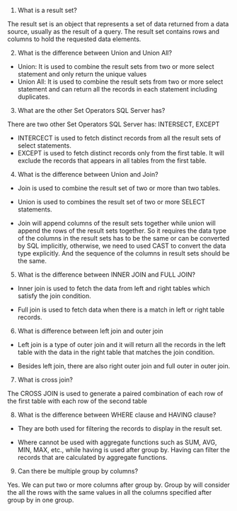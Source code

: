 1. What is a result set?

The result set is an object that represents a set of data returned from a data source, usually as the result of a query. The result set contains rows and columns to hold the requested data elements.

 

2. What is the difference between Union and Union All?

- Union: It is used to combine the result sets from two or more select statement and only return the unique values
- Union All: It is used to combine the result sets from two or more select statement and can return all the records in each statement including duplicates.

3. What are the other Set Operators SQL Server has?

There are two other Set Operators SQL Server has: INTERSECT, EXCEPT

- INTERCECT is used to fetch distinct records from all the result sets of select statements.
- EXCEPT is used to fetch distinct records only from the first table. It will exclude the records that appears in all tables from the first table.

 

4. What is the difference between Union and Join?

- Join is used to combine the result set of two or more than two tables.

- Union is used to combines the result set of two or more SELECT statements.

- Join will append columns of the result sets together while union will append the rows of the result sets together. So it requires the data type of the columns in the result sets has to be the same or can be converted by SQL implicitly, otherwise, we need to used CAST to convert the data type explicitly. And the sequence of the columns in result sets should be the same.

 

5. What is the difference between INNER JOIN and FULL JOIN?

- Inner join is used to fetch the data from left and right tables which satisfy the join condition.

- Full join is used to fetch data when there is a match in left or right table records.

 

6. What is difference between left join and outer join

- Left join is a type of outer join and it will return all the records in the left table with the data in the right table that matches the join condition.

- Besides left join, there are also right outer join and full outer in outer join.

 

7. What is cross join?

The CROSS JOIN is used to generate a paired combination of each row of the first table with each row of the second table

 

8. What is the difference between WHERE clause and HAVING clause?

- They are both used for filtering the records to display in the result set.

- Where cannot be used with aggregate functions such as SUM, AVG, MIN, MAX, etc., while having is used after group by. Having can filter the records that are calculated by aggregate functions.

 

9. Can there be multiple group by columns?

Yes. We can put two or more columns after group by. Group by will consider the all the rows with the same values in all the columns specified after group by in one group. 
